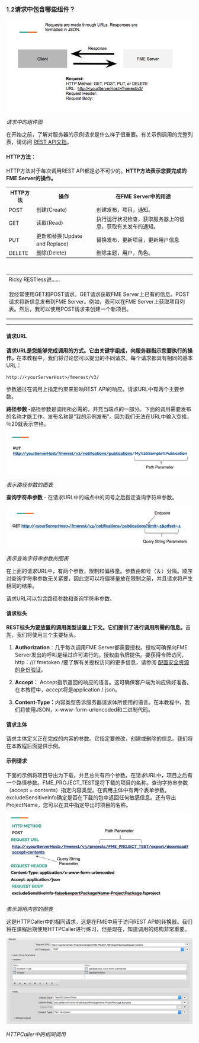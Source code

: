   <div id="readme" class="readme blob instapaper_body">
    <article class="markdown-body entry-content" itemprop="text"><h3><a id="user-content-12-what-components-are-in-a-request" class="anchor" aria-hidden="true" href="./1.2.WhatComponentsAreInARequest.md#12-what-components-are-in-a-request"></a><font style="vertical-align: inherit;"><font style="vertical-align: inherit;">1.2请求中包含哪些组件？</font></font></h3>
<p><a target="_blank" rel="noopener noreferrer" href="./Images/image1.2.1.request.png"><img src="./Images/image1.2.1.request.png" alt="" style="max-width:100%;"></a></p>
<p><em><font style="vertical-align: inherit;"><font style="vertical-align: inherit;">请求中的组件图</font></font></em></p>
<p><font style="vertical-align: inherit;"><font style="vertical-align: inherit;">在开始之前，了解对服务器的示例请求是什么样子很重要。</font><font style="vertical-align: inherit;">有关示例调用的完整列表，请访问
 </font></font><a href="https://docs.safe.com/fme/html/FME_REST/apidoc/v3/#" rel="nofollow"><font style="vertical-align: inherit;"><font style="vertical-align: inherit;">REST API文档</font></font></a><font style="vertical-align: inherit;"><font style="vertical-align: inherit;">。</font></font></p>
<h4><a id="user-content-http-method" class="anchor" aria-hidden="true" href="./1.2.WhatComponentsAreInARequest.md#http-method"></a><font style="vertical-align: inherit;"><font style="vertical-align: inherit;">HTTP方法：</font></font></h4>
<p><font style="vertical-align: inherit;"><font style="vertical-align: inherit;">HTTP方法对于每次调用REST API都是必不可少的。</font></font><strong><font style="vertical-align: inherit;"><font style="vertical-align: inherit;">HTTP方法表示您要完成的FME Server的操作。</font></font></strong></p>
<table>
<tbody><tr>
<th><font style="vertical-align: inherit;"><font style="vertical-align: inherit;">HTTP方法</font></font></th>
<th><font style="vertical-align: inherit;"><font style="vertical-align: inherit;">操作</font></font></th>
<th><font style="vertical-align: inherit;"><font style="vertical-align: inherit;">在FME Server中的用途</font></font></th>
</tr>
<tr>
<td><font style="vertical-align: inherit;"><font style="vertical-align: inherit;">POST</font></font></td>
<td><font style="vertical-align: inherit;"><font style="vertical-align: inherit;">创建(Create)</font></font></td>
<td><font style="vertical-align: inherit;"><font style="vertical-align: inherit;">创建发布，项目，通知。</font></font></td>
</tr>
<tr>
<td><font style="vertical-align: inherit;"><font style="vertical-align: inherit;">GET</font></font></td>
<td><font style="vertical-align: inherit;"><font style="vertical-align: inherit;">读取(Read)</font></font></td>
<td><font style="vertical-align: inherit;"><font style="vertical-align: inherit;">执行运行状况检查，获取服务器上的信息，获取有关发布的通知。</font></font></td>
</tr>
<tr>
<td><font style="vertical-align: inherit;"><font style="vertical-align: inherit;">PUT</font></font></td>
<td><font style="vertical-align: inherit;"><font style="vertical-align: inherit;">更新和替换(Update and Replace)</font></font></td>
<td><font style="vertical-align: inherit;"><font style="vertical-align: inherit;">替换发布，更新项目，更新用户信息
</font></font></td>
</tr>
<tr>
<td><font style="vertical-align: inherit;"><font style="vertical-align: inherit;">DELETE</font></font></td>
<td><font style="vertical-align: inherit;"><font style="vertical-align: inherit;">删除(Delete)</font></font></td>
<td><font style="vertical-align: inherit;"><font style="vertical-align: inherit;">删除主题，用户，角色。</font></font></td>
</tr>
</tbody></table>
<br>
<table>
<tbody><tr>
<td>
<i></i><font style="vertical-align: inherit;"><font style="vertical-align: inherit;">
Ricky RESTless说......
</font></font></td>
</tr>
<tr>
<td>

<p><font style="vertical-align: inherit;"><font style="vertical-align: inherit;">我经常使用GET和POST请求。</font><font style="vertical-align: inherit;">GET请求获取FME Server上已有的信息。</font><font style="vertical-align: inherit;">POST请求将新信息发布到FME Server。</font><font style="vertical-align: inherit;">例如，我可以在FME Server上获取项目列表。</font><font style="vertical-align: inherit;">然后，我可以使用POST请求来创建一个新项目。</font></font></p>

</td>
</tr>
</tbody></table>
<hr>
<h4><a id="user-content-request-url" class="anchor" aria-hidden="true" href="./1.2.WhatComponentsAreInARequest.md#request-url"></a><font style="vertical-align: inherit;"><font style="vertical-align: inherit;">请求URL</font></font></h4>
<p><strong><font style="vertical-align: inherit;"><font style="vertical-align: inherit;">请求URL是您能够完成调用的方式。</font><font style="vertical-align: inherit;">它由关键字组成，向服务器指示您要执行的操作。</font></font></strong><font style="vertical-align: inherit;"><font style="vertical-align: inherit;">在本教程中，我们将讨论您可以提出的不同请求。</font><font style="vertical-align: inherit;">每个请求都具有相同的基本URL：</font></font></p>
<pre><code>http://&lt;yourServerHost&gt;/fmerest/v3/
</code></pre>
<p><font style="vertical-align: inherit;"><font style="vertical-align: inherit;">参数通过在调用上指定约束来影响REST API的响应。</font><font style="vertical-align: inherit;">请求URL中有两个主要参数。</font></font></p>
<p><strong><font style="vertical-align: inherit;"><font style="vertical-align: inherit;">路径参数 -</font></font></strong><font style="vertical-align: inherit;"><font style="vertical-align: inherit;">路径参数是调用所必需的，并充当端点的一部分。</font><font style="vertical-align: inherit;">下面的调用需要发布的名称才能工作。发布名称是“我的示例发布”。</font><font style="vertical-align: inherit;">因为我们无法在URL中输入空格，％20就表示空格。</font></font></p>
<p><a target="_blank" rel="noopener noreferrer" href="./Images/image1.2.2a.path.png"><img src="./Images/image1.2.2a.path.png" alt="" style="max-width:100%;"></a></p>
<p><em><font style="vertical-align: inherit;"><font style="vertical-align: inherit;">表示路径参数的图表</font></font></em></p>
<p><strong><font style="vertical-align: inherit;"><font style="vertical-align: inherit;">查询字符串参数</font></font></strong><font style="vertical-align: inherit;"><font style="vertical-align: inherit;"> - 在请求URL中的端点中的问号之后指定查询字符串参数。</font></font></p>
<p><a target="_blank" rel="noopener noreferrer" href="./Images/image1.2.3a.query.png"><img src="./Images/image1.2.3a.query.png" alt="" style="max-width:100%;"></a></p>
<p><em><font style="vertical-align: inherit;"><font style="vertical-align: inherit;">表示查询字符串参数的图表</font></font></em></p>
<p><font style="vertical-align: inherit;"><font style="vertical-align: inherit;">在上面的请求URL中，有两个参数，限制和偏移量。</font><font style="vertical-align: inherit;">参数由和号（＆）分隔。</font><font style="vertical-align: inherit;">顺序对查询字符串参数无关紧要，因此您可以将偏移量放在限制之前，并且请求将产生相同的结果。</font></font></p>
<p><font style="vertical-align: inherit;"><font style="vertical-align: inherit;">请求URL可以包含路径参数和查询字符串参数。</font></font></p>
<h4><a id="user-content-request-header" class="anchor" aria-hidden="true" href="./1.2.WhatComponentsAreInARequest.md#request-header"></a><font style="vertical-align: inherit;"><font style="vertical-align: inherit;">请求标头</font></font></h4>
<p><strong><font style="vertical-align: inherit;"><font style="vertical-align: inherit;">REST标头为要放置的调用类型设置上下文。它们提供了进行调用所需的信息。</font></font></strong><font style="vertical-align: inherit;"><font style="vertical-align: inherit;">首先，我们将使用三个主要标头。</font></font></p>
<ol>
<li>
<p><strong><font style="vertical-align: inherit;"><font style="vertical-align: inherit;">Authorization</font></font></strong><font style="vertical-align: inherit;"><font style="vertical-align: inherit;">：几乎每次调用FME Server都需要授权。</font><font style="vertical-align: inherit;">授权可确保向FME Server发出的呼叫是经过许可进行的。</font><font style="vertical-align: inherit;">授权由令牌提供。</font><font style="vertical-align: inherit;">要获得令牌访问，http：/// fmetoken /要了解有关授权访问的更多信息，请参阅
 </font></font><a href="http://docs.safe.com/fme/2017.1/html/FME_Server_Documentation/Content/AdminGuide/Configuring-Authentication-for-Security-Resources.htm" rel="nofollow"><font style="vertical-align: inherit;"><font style="vertical-align: inherit;">配置安全资源的身份验证</font></font></a><font style="vertical-align: inherit;"><font style="vertical-align: inherit;">。</font></font></p>
</li>
<li>
<p><strong><font style="vertical-align: inherit;"><font style="vertical-align: inherit;">Accept：</font></font></strong><font style="vertical-align: inherit;"><font style="vertical-align: inherit;"> Accept指示返回的响应的语言。</font><font style="vertical-align: inherit;">这可确保客户端为响应做好准备。</font><font style="vertical-align: inherit;">在本教程中，accept将是application / json。</font></font></p>
</li>
<li>
<p><strong><font style="vertical-align: inherit;"><font style="vertical-align: inherit;">Content-Type：</font></font></strong><font style="vertical-align: inherit;"><font style="vertical-align: inherit;">内容类型告诉服务器请求体所使用的语言。在本教程中，我们将使用JSON，x-www-form-urlencoded和二进制代码。</font></font></p>
</li>
</ol>
<h4><a id="user-content-request-body" class="anchor" aria-hidden="true" href="./1.2.WhatComponentsAreInARequest.md#request-body"></a><font style="vertical-align: inherit;"><font style="vertical-align: inherit;">请求主体</font></font></h4>
<p><font style="vertical-align: inherit;"><font style="vertical-align: inherit;">请求主体定义正在完成的内容的参数。</font><font style="vertical-align: inherit;">它指定要修改，创建或删除的信息。</font><font style="vertical-align: inherit;">我们将在本教程后面提供示例。</font></font></p>
<h4><a id="user-content-example-request" class="anchor" aria-hidden="true" href="./1.2.WhatComponentsAreInARequest.md#example-request"></a><font style="vertical-align: inherit;"><font style="vertical-align: inherit;">示例请求</font></font></h4>
<p><font style="vertical-align: inherit;"><font style="vertical-align: inherit;">下面的示例将项目导出为下载，并且总共有四个参数。</font><font style="vertical-align: inherit;">在请求URL中，项目之后有一个路径参数。</font><font style="vertical-align: inherit;">FME_PROJECT_TEST是将下载的项目的名称。</font><font style="vertical-align: inherit;">查询字符串参数（accept = contents）指定内容类型。</font><font style="vertical-align: inherit;">在调用主体中有两个表单参数。</font><font style="vertical-align: inherit;">excludeSensitiveInfo确定是否在下载的包中返回任何敏感信息。</font><font style="vertical-align: inherit;">还有导出ProjectName，您可以在其中指定导出时项目的名称。</font></font></p>
<p><a target="_blank" rel="noopener noreferrer" href="./Images/image1.2.4a.call.png"><img src="./Images/image1.2.4a.call.png" alt="" style="max-width:100%;"></a></p>
<p><em><font style="vertical-align: inherit;"><font style="vertical-align: inherit;">表示调用内容的图表</font></font></em></p>
<p><font style="vertical-align: inherit;"><font style="vertical-align: inherit;">这是HTTPCaller中的相同请求，这是在FME中用于访问REST API的转换器。</font><font style="vertical-align: inherit;">我们将在课程后期使用HTTPCaller进行练习，但是现在，知道调用的结构非常重要。</font></font></p>
<p><a target="_blank" rel="noopener noreferrer" href="./Images/image1.2.5a.HTTPCaller.png"><img src="./Images/image1.2.5a.HTTPCaller.png" alt="" style="max-width:100%;"></a></p>
<p><em><font style="vertical-align: inherit;"><font style="vertical-align: inherit;">HTTPCaller中的相同调用</font></font></em></p>
</article>
  </div>
